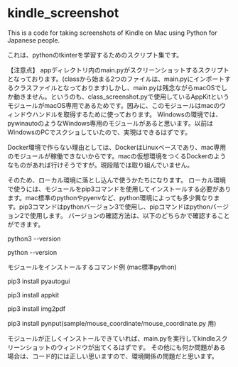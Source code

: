 # kindle_screenshot

This is a code for taking screenshots of Kindle on Mac using Python for Japanese people.

これは、pythonのtkinterを学習するためのスクリプト集です。

【注意点】
appディレクトリ内のmain.pyがスクリーンショットするスクリプトとなっております。(classから始まる2つのファイルは、main.pyにインポートするクラスファイルとなっております)しかし、main.pyは残念ながらmacOSでしか動きません。というのも、class_screenshot.pyで使用しているAppKitというモジュールがmacOS専用であるためです。因みに、このモジュールはmacのウィンドウハンドルを取得するために使っております。
Windowsの環境では、pywinautoのようなWindows専用のモジュールがあると思います。以前はWindowsのPCでスクショしていたので、実現はできるはずです。

Docker環境で作らない理由としては、DockerはLinuxベースであり、mac専用のモジュールが稼働できないからです。macの仮想環境をつくるDockerのようなものがあれば行けそうですが。現段階では取り組んでいません。

そのため、ローカル環境に落とし込んで使うかたちになります。
ローカル環境で使うには、モジュールをpip3コマンドを使用してインストールする必要があります。mac標準のpythonやpyenvなど、python環境によっても多少異なります。pip3コマンドはpythonバージョン3で使用し、pipコマンドはpythonバージョン2で使用します。
バージョンの確認方法は、以下のどちらかで確認することができます。

python3 --version 

python --version 

モジュールをインストールするコマンド例 (mac標準python)

pip3 install pyautogui

pip3 install appkit

pip3 install img2pdf

pip3 install pynput(sample/mouse_coordinate/mouse_coordinate.py 用)

モジュールが正しくインストールできていれば、main.pyを実行してkindleスクリーンショットのウィンドウが出てくるはずです。
その他にも何か問題がある場合は、コード的には正しい思いますので、環境関係の問題だと思います。
